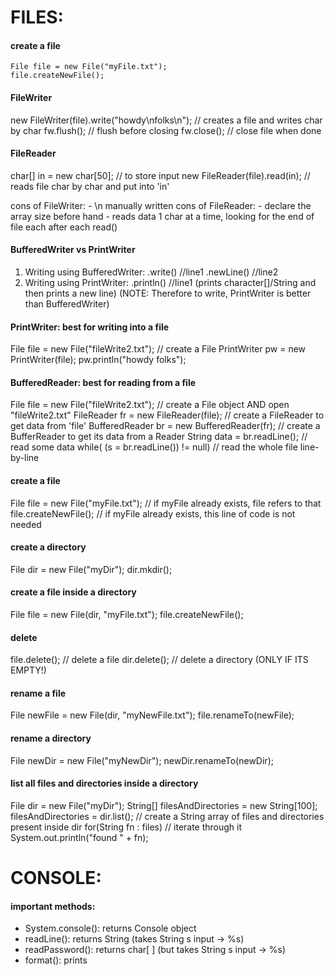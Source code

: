# FILES:

#### create a file
	File file = new File("myFile.txt");
	file.createNewFile();

#### FileWriter
new FileWriter(file).write("howdy\nfolks\n");	// creates a file and writes char by char
fw.flush(); 					// flush before closing
fw.close();					// close file when done

#### FileReader
char[] in = new char[50]; 			// to store input
new FileReader(file).read(in);			// reads file char by char and put into 'in'

cons of FileWriter:
	- \n manually written
cons of FileReader:
	- declare the array size before hand
	- reads data 1 char at a time, looking for the end of file each after each read()

#### BufferedWriter vs PrintWriter
1. Writing using BufferedWriter:
	.write()				//line1
	.newLine()				//line2
2. Writing using PrintWriter:
	.println()				//line1 (prints character[]/String and then prints a new line)
(NOTE: Therefore to write, PrintWriter is better than BufferedWriter)

#### PrintWriter: best for writing into a file
File file = new File("fileWrite2.txt"); 	// create a File
PrintWriter pw = new PrintWriter(file);
pw.println("howdy folks");

#### BufferedReader: best for reading from a file
File file = new File("fileWrite2.txt"); 	// create a File object AND open "fileWrite2.txt"
FileReader fr = new FileReader(file); 		// create a FileReader to get data from 'file'
BufferedReader br = new BufferedReader(fr); 	// create a BufferReader to get its data from a Reader
String data = br.readLine();			// read some data
while( (s = br.readLine()) != null)		// read the whole file line-by-line

#### create a file
File file = new File("myFile.txt");		// if myFile already exists, file refers to that
file.createNewFile();				// if myFile already exists, this line of code is not needed

#### create a directory
File dir = new File("myDir");
dir.mkdir();

#### create a file inside a directory
File file = new File(dir, "myFile.txt");
file.createNewFile();

#### delete
file.delete();					// delete a file
dir.delete();					// delete a directory (ONLY IF ITS EMPTY!)

#### rename a file
File newFile = new File(dir, "myNewFile.txt");
file.renameTo(newFile);

#### rename a directory
File newDir = new File("myNewDir");
newDir.renameTo(newDir);

#### list all files and directories inside a directory
File dir = new File("myDir");
String[] filesAndDirectories = new String[100];
filesAndDirectories = dir.list();		// create a String array of files and directories present inside dir
for(String fn : files) 				// iterate through it
  System.out.println("found " + fn);


# CONSOLE:

#### important methods:
 - System.console(): 	returns Console object
 - readLine(): 		returns String	(takes String s input -> %s)
 - readPassword(): 	returns char[ ] (but takes String s input -> %s)
 - format(): 		prints 
